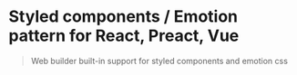 # Styled components / Emotion pattern for React, Preact, Vue

> Web builder built-in support for styled components and emotion css
